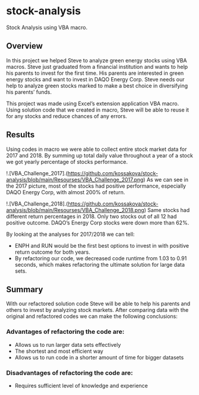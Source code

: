 # **stock-analysis**
Stock Analysis using VBA macro.

## **Overview**
In this project we helped Steve to analyze green energy stocks using VBA macros. Steve just graduated from a financial institution and wants to help his parents to invest for the first time. His parents are interested in green energy stocks and want to invest in DAQO Energy Corp. Steve needs our help to analyze green stocks marked to make a best choice in diversifying his parents’ funds. 

This project was made using Excel’s extension application VBA macro. Using solution code that we created in macro, Steve will be able to reuse it for any stocks and reduce chances of any errors. 

## **Results**
Using codes in macro we were able to collect entire stock market data for 2017 and 2018. By summing up total daily value throughout a year of a stock we got yearly percentage of stocks performance. 

!.[VBA_Challenge_2017].(https://github.com/kossakova/stock-analysis/blob/main/Resourses/VBA_Challenge_2017.png)
As we can see in the 2017 picture, most of the stocks had positive performance, especially DAQO Energy Corp, with almost 200% of return. 

!.[VBA_Challenge_2018].(https://github.com/kossakova/stock-analysis/blob/main/Resourses/VBA_Challenge_2018.png)
Same stocks had different return percentages in 2018. Only two stocks out of all 12 had positive outcome. DAQO’s Energy Corp stocks were down more than 62%. 

By looking at the analyses for 2017/2018 we can tell:
- ENPH and RUN would be the first best options to invest in with positive return outcome for both years. 
- By refactoring our code, we decreased code runtime from 1.03 to 0.91 seconds, which makes refactoring the ultimate solution for large data sets.

## **Summary**
With our refactored solution code Steve will be able to help his parents and others to invest by analyzing stock markets. After comparing data with the original and refactored codes we can make the following conclusions:

### Advantages of refactoring the code are:
- Allows us to run larger data sets effectively 
- The shortest and most efficient way
- Allows us to run code in a shorter amount of time for bigger datasets 

### Disadvantages of refactoring the code are:
- Requires sufficient level of knowledge and experience 



